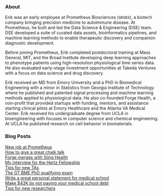 ### About
Erik was an early employee at Prometheus Biosciences (`$RXDX`), a biotech company bringing precision medicine to autoimmune disease. At Prometheus, he built and led the Data Science & Engineering (DSE) team. DSE developed a suite of curated data assets, bioinformatics pipelines, and machine learning methods to enable therapeutic discovery and companion diagnostic development.

Before joining Prometheus, Erik completed postdoctoral training at Mass General, MIT, and the Broad Institute developing deep learning approaches to phenotype patients using high-resolution physiological time series data. He also evaluated early-stage investment opportunities at Takeda Ventures with a focus on data science and drug discovery.

Erik received an MD from Emory University and a PhD in Biomedical Engineering with a minor in Statistics from Georgia Institute of Technology where he published and patented signal processing and machine learning methods applied to physiological data. He also co-founded Forge Health, a non-profit that provided startups with funding, mentors, and assistance starting clinical pilots at Emory Healthcare and the Atlanta VA Medical Center. Erik received his undergraduate degree from UCLA in bioengineering with focuses in computer science and chemical engineering. At UCLA he published research on cell behavior in biomaterials.

### Blog Posts
[New job at Prometheus](/posts/prometheus.md)  
[How to give a great chalk talk](/posts/chalk-talk.md)  
[Forge merges with Sling Health](/posts/forge.md)  
[My interview for the Hertz Fellowship](/posts/hertz-interview.md)  
[Tips for new TAs](/posts/tips-for-taing.md)  
[The GT BME PhD qualifying exam](/posts/gtbme-quals.md)  
[Write a great personal statement for medical school](/posts/ps.md)  
[Make $43K by not paying your medical school debt](/posts/roth.md)  
[Tips for new researchers](/posts/tips-for-researchers.md)
